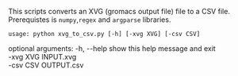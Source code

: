 

This scripts converts an XVG (gromacs output file) file to a CSV file. Prerequistes is `numpy`,`regex` and `argparse` libraries. 

`usage: python xvg_to_csv.py [-h] [-xvg XVG] [-csv CSV]`

optional arguments:
    -h, --help  show this help message and exit  
    -xvg XVG    INPUT.xvg   
    -csv CSV    OUTPUT.csv
